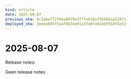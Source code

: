 ```yaml
---
kind: article
date: 2025-08-07
previous_sha: 4c3a6ef72f8ea0079e3f7fe616a75b688aa22871
deployed_sha: 3eebe695f514f8634e91a37e07a014df918f5e53
---
```


# 2025-08-07

Release notes:

Geen release notes
